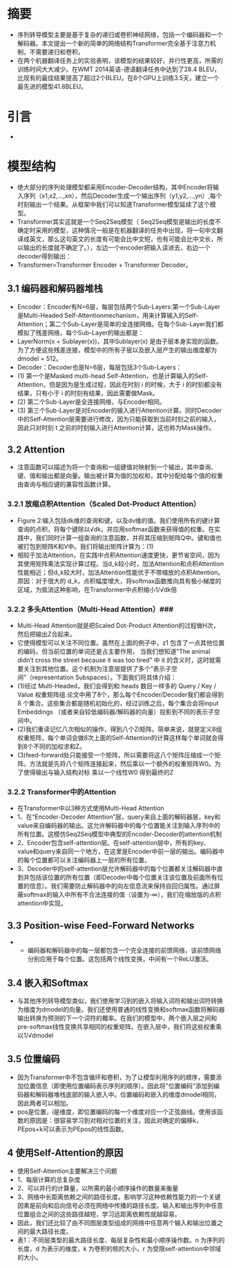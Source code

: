 # 摘要 #
- 序列转导模型主要是基于复杂的递归或卷积神经网络，包括一个编码器和一个解码器。本文提出一个新的简单的网络结构Transformer完全基于注意力机制，不需要递归和卷积。
- 在两个机器翻译任务上的实验表明，该模型的结果较好，并行性更高，所需的训练时间大大减少。在WMT 2014英语-德语翻译任务中达到了28.4 BLEU，比现有的最佳结果提高了超过2个BLEU。在8个GPU上训练3.5天，建立一个最先进的模型41.8BLEU。
# 引言 #
- 
# 模型结构 #
- 绝大部分的序列处理模型都采用Encoder-Decoder结构，其中Encoder将输入序列（x1,x2,…,xn），然后Decoder生成一个输出序列（y1,y2,…,yn）,每个时刻输出一个结果。从框架中我们可以知道Transformer模型延续了这个模型。
- Transformer其实这就是一个Seq2Seq模型（ Seq2Seq模型是输出的长度不确定时采用的模型，这种情况一般是在机器翻译的任务中出现，将一句中文翻译成英文，那么这句英文的长度有可能会比中文短，也有可能会比中文长，所以输出的长度就不确定了。），左边一个encoder把输入读进去，右边一个decoder得到输出：
- Transformer=Transformer Encoder + Transformer Decoder。
## 3.1 编码器和解码器堆栈 ##
- Encoder：Encoder有N=6层，每层包括两个Sub-Layers:第一个Sub-Layer是Multi-Headed Self-Attentionmechanism，用来计算输入的Self-Attention；第二个Sub-Layer是简单的全连接网络。在每个Sub-Layer我们都模拟了残差网络，每个Sub-Layer的输出都是：
- LayerNorm(x + Sublayer(x))，其中Sublayer(x) 是由子层本身实现的函数。为了方便这些残差连接，模型中的所有子层以及嵌入层产生的输出维度都为dmodel = 512。
- Decoder：Decoder也是N=6层，每层包括3个Sub-Layers：
- (1) 第一个是Masked multi-head Self-Attention，也是计算输入的Self-Attention，但是因为是生成过程，因此在时刻 i 的时候，大于 i 的时刻都没有结果，只有小于 i 的时刻有结果，因此需要做Mask。
- (2) 第二个Sub-Layer是全连接网络，与Encoder相同。
- (3) 第三个Sub-Layer是对Encoder的输入进行Attention计算。同时Decoder中的Self-Attention层需要进行修改，因为只能获取到当前时刻之前的输入，因此只对时刻 t 之前的时刻输入进行Attention计算，这也称为Mask操作。
## 3.2 Attention ##
- 注意函数可以描述为将一个查询和一组键值对映射到一个输出，其中查询、键、值和输出都是向量。输出被计算为值的加权和，其中分配给每个值的权重由查询与相应键的兼容性函数计算。
### 3.2.1 放缩点积Attention（Scaled Dot-Product Attention） ###
- Figure 2:输入包括dk维的查询和键，以及dv维的值。我们使用所有的键计算查询的点积，将每个键除以√dk，并应用softmax函数来获得值的权重。在实践中，我们同时计算一组查询的注意函数，并将其压缩到矩阵Q中。键和值也被打包到矩阵K和V中。我们将输出矩阵计算为：(1)
- 相较于加法Attention，在实践中点积Attention速度更快，更节省空间，因为其使用矩阵乘法实现计算过程。当d_k较小时，加法Attention和点积Attention性能相近；但d_k较大时，加法Attention性能优于不带缩放的点积Attention。原因：对于很大的 d_k，点积幅度增大，将softmax函数推向具有极小梯度的区域，为抵消这种影响，在Transformer中点积缩小1/√dk倍
### 3.2.2 多头Attention（Multi-Head Attention）###
- Multi-Head Attention就是把Scaled Dot-Product Attention的过程做H次，然后把输出Z合起来。
- 它使得模型可以关注不同位置。虽然在上面的例子中，z1 包含了一点其他位置的编码，但当前位置的单词还是占主要作用， 当我们想知道“The animal didn’t cross the street because it was too tired” 中 it 的含义时，这时就需要关注到其他位置。这个机制为注意层提供了多个“表示子空间”（representation Subspaces）。下面我们将具体介绍：
- (1)经过 Multi-Headed，我们会得到和 heads 数目一样多的 Query / Key / Value 权重矩阵组.论文中用了8个，那么每个Encoder/Decoder我们都会得到 8 个集合。这些集合都是随机初始化的，经过训练之后，每个集合会将input Embeddings （或者来自较低编码器/解码器的向量）投影到不同的表示子空间中。
- (2)我们重读记忆八次相似的操作，得到八个Zi矩阵。简单来说，就是定义8组权重矩阵，每个单词会做8次上面的Self-Attention的计算这样每个单词就会得到8个不同的加权求和Z。
- (3)feed-forward处只能接受一个矩阵，所以需要将这八个矩阵压缩成一个矩阵。方法就是先将八个矩阵连接起来，然后乘以一个额外的权重矩阵W0。为了使得输出与输入结构对标 乘以一个线性W0 得到最终的Z
###  3.2.2 Transformer中的Attention ###
- 在Transformer中以3种方式使用Multi-Head Attention
- 1、在“Encoder-Decoder Attention”层，query来自上面的解码器层，key和value来自编码器的输出。这允许解码器中的每个位置能关注到输入序列中的所有位置。这模仿Seq2Seq模型中典型的Encoder-Decoder的attention机制
- 2、Encoder包含self-attention层。在self-attention层中，所有的key、value和query来自同一个地方，在这里是Encoder中前一层的输出。编码器中的每个位置都可以关注编码器上一层的所有位置。
- 3、Decoder中的self-attention层允许解码器中的每个位置都关注解码器中直到并包括该位置的所有位置（即Decoder中每个位置关注该位置及前面所有位置的信息）。我们需要防止解码器中的向左信息流来保持自回归属性。通过屏蔽softmax的输入中所有不合法连接的值（设置为-∞），我们在缩放版的点积attention中实现。
## 3.3 Position-wise Feed-Forward Networks ##
- - 编码器和解码器中的每一层都包含一个完全连接的前馈网络，该前馈网络分别应用于每个位置。这包括两个线性变换，中间有一个ReLU激活。
## 3.4 嵌入和Softmax ## 
- 与其他序列转导模型类似，我们使用学习到的嵌入将输入词符和输出词符转换为维度为dmodel的向量。我们还使用普通的线性变换和softmax函数将解码器输出转换为预测的下一个词符的概率。在我们的模型中，两个嵌入层之间和pre-softmax线性变换共享相同的权重矩阵。在嵌入层中，我们将这些权重乘以1/√dmodel
## 3.5 位置编码 ##
- 因为Transformer中不包含循环和卷积，为了让模型利用序列的顺序，需要添加位置信息（即使用位置编码表示序列的顺序）。因此将"位置编码"添加到编码器和解码器堆栈底部的输入嵌入中。位置编码和嵌入的维度dmodel相同，因此两者可以相加。
- pos是位置，i是维度，即位置编码的每一个维度对应一个正弦曲线。使用该函数的原因是：很容易学习到对相对位置的关注，因此对确定的偏移k，PEpos+k可以表示为PEpos的线性函数。
## 4 使用Self-Attention的原因 ##
- 使用Self-Attention主要解决三个问题
- 1、每层计算的总复杂度
- 2、可以并行的计算量，以所需的最小顺序操作的数量来衡量
- 3、网络中长距离依赖之间的路径长度。影响学习这种依赖性能力的一个关键因素是前向和后向信号必须在网络中传播的路径长度。输入和输出序列中任意位置组合之间的这些路径越短，学习远距离依赖性就越容易。
- 因此，我们还比较了由不同图层类型组成的网络中任意两个输入和输出位置之间的最大路径长度。
- 表1：不同层类型的最大路径长度、每层复杂性和最小顺序操作数。n 为序列的长度，d 为表示的维度，k 为卷积的核的大小，r 为受限self-attention中邻域的大小。
